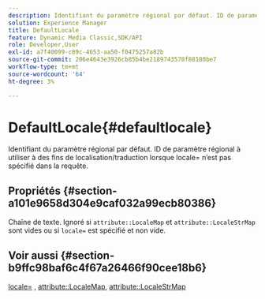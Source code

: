 ```yaml
---
description: Identifiant du paramètre régional par défaut. ID de paramètre régional à utiliser à des fins de localisation/traduction lorsque locale= n’est pas spécifié dans la requête.
solution: Experience Manager
title: DefaultLocale
feature: Dynamic Media Classic,SDK/API
role: Developer,User
exl-id: a7f40099-c89c-4653-aa50-f0475257a82b
source-git-commit: 206e4643e3926cb85b4be2189743578f88180be7
workflow-type: tm+mt
source-wordcount: '64'
ht-degree: 3%

---
```


# DefaultLocale{#defaultlocale}

Identifiant du paramètre régional par défaut. ID de paramètre régional à utiliser à des fins de localisation/traduction lorsque locale= n’est pas spécifié dans la requête.

## Propriétés {#section-a101e9658d304e9caf032a99ecb80386}

Chaîne de texte. Ignoré si `attribute::LocaleMap` et `attribute::LocaleStrMap` sont vides ou si `locale=` est spécifié et non vide.

## Voir aussi {#section-b9ffc98baf6c4f67a26466f90cee18b6}

[locale=](../../../../../is-api/http-ref/image-serving-api-ref/c-http-protocol-reference/c-command-reference/r-locale.md#reference-8a846b2fbc004a12821b956ed3b25cfb) , [attribute::LocaleMap](../../../../../is-api/image-catalog/image-serving-api-ref/c-image-catalog-reference/c-attributes-reference/r-localemap.md#reference-49bbf598f8ea47c3a563755cef306318), [attribute::LocaleStrMap](../../../../../is-api/image-catalog/image-serving-api-ref/c-image-catalog-reference/c-attributes-reference/r-localestrmap.md#reference-98c42070a4bc4baf92537132be2b5b1e)
